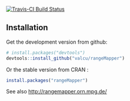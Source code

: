 [![Travis-CI Build Status](https://travis-ci.org/valcu/rangeMapper.svg?branch=master)](https://travis-ci.org/valcu/rangeMapper)


## Installation

Get the development version from github:

```R
# install.packages("devtools")
devtools::install_github("valcu/rangeMapper")
```

Or the stable version from CRAN :

```R
install.packages("rangeMapper")
```

See also <http://rangemapper.orn.mpg.de/>




